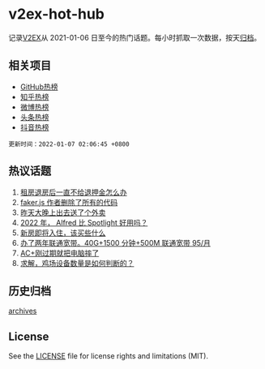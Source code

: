 # v2ex-hot-hub

 记录[V2EX](https://www.v2ex.com/)从 2021-01-06 日至今的热门话题。每小时抓取一次数据，按天[归档](archives)。
 
 ## 相关项目

- [GitHub热榜](https://github.com/snaildev/github-hot-hub)
- [知乎热榜](https://github.com/snaildev/zhihu-hot-hub)
- [微博热榜](https://github.com/snaildev/weibo-hot-hub)
- [头条热榜](https://github.com/snaildev/toutiao-hot-hub)
- [抖音热榜](https://github.com/snaildev/douyin-hot-hub)


 `更新时间：2022-01-07 02:06:45 +0800`

## 热议话题

1. [租房退房后一直不给退押金怎么办](https://www.v2ex.com/t/826511)
1. [faker.js 作者删除了所有的代码](https://www.v2ex.com/t/826515)
1. [昨天大晚上出去送了个外卖](https://www.v2ex.com/t/826500)
1. [2022 年， Alfred 比 Spotlight 好用吗？](https://www.v2ex.com/t/826521)
1. [新房即将入住，该买些什么](https://www.v2ex.com/t/826574)
1. [办了两年联通宽带。40G+1500 分钟+500M 联通宽带 95/月](https://www.v2ex.com/t/826516)
1. [AC+刚过期就把电脑摔了](https://www.v2ex.com/t/826543)
1. [求解，鸡场设备数量是如何判断的？](https://www.v2ex.com/t/826645)

## 历史归档

[archives](archives)

## License

See the [LICENSE](LICENSE) file for license rights and limitations (MIT).
